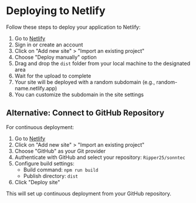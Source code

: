 # Deploying to Netlify

Follow these steps to deploy your application to Netlify:

1. Go to [Netlify](https://app.netlify.com/)
2. Sign in or create an account
3. Click on "Add new site" > "Import an existing project"
4. Choose "Deploy manually" option
5. Drag and drop the `dist` folder from your local machine to the designated area
6. Wait for the upload to complete
7. Your site will be deployed with a random subdomain (e.g., random-name.netlify.app)
8. You can customize the subdomain in the site settings

## Alternative: Connect to GitHub Repository

For continuous deployment:

1. Go to [Netlify](https://app.netlify.com/)
2. Click on "Add new site" > "Import an existing project"
3. Choose "GitHub" as your Git provider
4. Authenticate with GitHub and select your repository: `Ripper25/sonntec`
5. Configure build settings:
   - Build command: `npm run build`
   - Publish directory: `dist`
6. Click "Deploy site"

This will set up continuous deployment from your GitHub repository.
